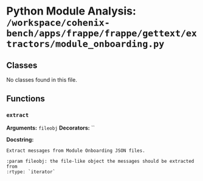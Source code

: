 # Python Module Analysis: `/workspace/cohenix-bench/apps/frappe/frappe/gettext/extractors/module_onboarding.py`

## Classes

No classes found in this file.


## Functions

### `extract`
**Arguments:** `fileobj`
**Decorators:** ``

**Docstring:**
```
Extract messages from Module Onboarding JSON files.

:param fileobj: the file-like object the messages should be extracted from
:rtype: `iterator`
```

